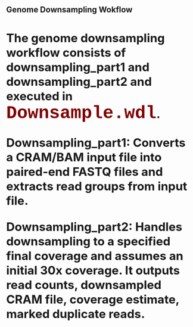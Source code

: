<h2><b>Genome Downsampling Wokflow<b/><h2/>

The genome downsampling workflow consists of <b>downsampling_part1</b> and <b>downsampling_part2</b> and executed in <font face="Courier New" size="18px" color="#800000">Downsample.wdl</font>.

<b>Downsampling_part1:</b>
Converts a CRAM/BAM input file into paired-end FASTQ files and extracts read groups from input file.

<b>Downsampling_part2:</b>
Handles downsampling to a specified final coverage and assumes an initial 30x coverage. It outputs read counts, downsampled CRAM file, coverage estimate, marked duplicate reads.
